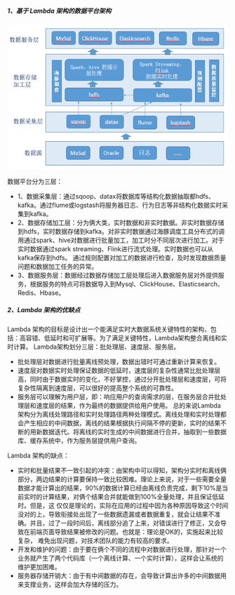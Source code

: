 ##### 1、基于 Lambda 架构的数据平台架构
![img_3.png](img_3.png)

数据平台分为三层：
- 1、数据采集层：通过sqoop、datax将数据库等结构化数据抽取都hdfs、kafka。通过flume或logstash将服务器日志、行为日志等非结构化数据实时采集到kafka。
- 2、数据存储加工层：分为俩大类，实时数据和非实时数据。非实时数据存储到hdfs，实时数据存储到kafka。对非实时数据通过海豚调度工具分布式的调用通过spark、hive对数据进行批量加工，加工时分不同层次进行加工。对于实时数据通过spark streaming、Flink进行流式处理。实时数据也可以从kafka保存到hdfs。
通过规则配置对加工的数据进行检查，及时发现数据质量问题和数据加工任务的异常。
- 3、数据服务层：数据经过数据存储加工层处理后进入数据服务层对外提供服务，根据服务的特点可将数据导入到Mysql、ClickHouse、Elasticsearch、Redis、Hbase。

##### 2、Lambda 架构的优缺点
Lambda 架构的目标是设计出一个能满足实时大数据系统关键特性的架构，包括：高容错、低延时和可扩展等。为了满足关键特性，Lambda架构整合离线和实时计算。
Lambda架构划分三层：批处理层、速度层、服务层。
- 批处理层对数据进行批量离线预处理，数据出错时可通过重新计算来恢复。
- 速度层对数据实时处理保证数据的低延时，速度层的复杂性通常比批处理层高，同时由于数据实时的变化，不好掌控，通过分开批处理层和速度层，可将复杂性隔离到速度层，可以很好的提高整个系统的可靠性。
- 服务层可以理解为用户层，即：响应用户的查询需求的层，在服务层合并批处理层和速度层的结果，作为最终的数据提供给用户使用。
总的来说Lambda 架构分为离线处理路径和实时处理路径两种处理模式。离线处理和实时处理都会产生相应的中间数据，离线的结果根据执行间隔不停的更新，实时的结果不断的用新数据迭代。将离线的实时生成的中间数据进行合并，抽取到一些数据库、缓存系统中，作为服务层提供用户查询。

Lambda 架构的缺点：
- 实时和批量结果不一致引起的冲突：由架构中可以得知，架构分实时和离线俩部分，两边结果的计算要保持一致比较困难。理论上来说，对于一些需要全量数据才能计算出的结果，90%的数据计算已经由离线负责完成，剩下10%是当前实时的计算结果，对俩个结果合并就能做到100%全量处理，并且保证低延时。但是，这
仅仅是理论的，实际在应用的过程中因为各种原因导致这个时间没对的上，导致衔接处出现了一些数据遗漏或者数据重复，就会让结果不准确。并且，过了一段时间后，离线部分追了上来，对错误进行了修正，又会导致在前端页面导致结果被修改的问题。也就是：理论是OK的，实施起来比较复杂，
难免出现问题，对技术团队的能力有较高的要求。
- 开发和维护的问题：由于要在俩个不同的流程中对数据进行处理，那针对一个业务就产生了两个代码库（一个离线计算、一个实时计算），这样会让系统的维护更加困难。
- 服务器存储开销大：由于有中间数据的存在，会导致计算出许多的中间数据用来支撑业务，这样会加大存储的压力。